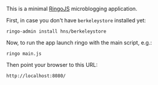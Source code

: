 This is a minimal [RingoJS] microblogging application.

First, in case you don't have `berkeleystore` installed yet:

    ringo-admin install hns/berkeleystore

Now, to run the app launch ringo with the main script, e.g.:

    ringo main.js

Then point your browser to this URL:

    http://localhost:8080/

  [RingoJS]: http://ringojs.org/
